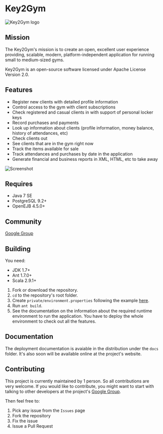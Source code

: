 # Key2Gym

![Key2Gym logo](https://raw.github.com/equalsdanny/key2gym-img/master/logo-wide.png)

## Mission
The Key2Gym's mission is to create an open, excellent user experience providing, scalable, modern, platform-independent application for running small to medium-sized gyms.

Key2Gym is an open-source software licensed under Apache License Version 2.0.

## Features

* Register new clients with detailed profile information
* Control access to the gym with client subscriptions
* Check registered and casual clients in with support of personal locker keys
* Record purchases and payments
* Look up information about clients (profile information, money balance, history of attendances, etc)
* Check clients out
* See clients that are in the gym right now
* Track the items available for sale
* Track attendances and purchases by date in the application
* Generate financial and business reports in XML, HTML, etc to take away

![Screenshot](https://raw.github.com/equalsdanny/key2gym-img/master/screenshots/main-1.png)

## Requires

* Java 7 SE
* PostgreSQL 9.2+
* OpenEJB 4.5.0+

## Community

[Google Group](https://groups.google.com/forum/?hl=ru&fromgroups#!forum/key2gym)

## Building

You need:
* JDK 1.7+
* Ant 1.7.0+
* Scala 2.9.1+

1. Fork or download the repository.
2. `cd` to the repository's root folder.
3. Create `private/environment.properties` following the example [here](https://gist.github.com/4153536).
4. Run `ant build`.
5. See the documentation on the information about the required runtime environment to run the application. You have to deploy the whole environment to check out all the features.

## Documentation

The deployment documentation is avaiable in the distribution under the `docs` folder.
It's also soon will be available online at the project's website.

## Contributing

This project is currently maintained by 1 person. So all contributions are very welcome. If you would like to contribute, you might want to start with talking to other developers at the project's [Google Group](https://groups.google.com/forum/?hl=ru&fromgroups#!forum/key2gym).

Then feel free to:

1. Pick any issue from the `Issues` page
2. Fork the repository
3. Fix the issue
4. Issue a Pull Request
